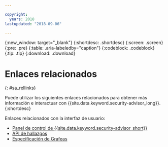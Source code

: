 ```yaml
---

copyright:
  years: 2018
lastupdated: "2018-09-06"

---
```


{:new_window: target="_blank"}
{:shortdesc: .shortdesc}
{:screen: .screen}
{:pre: .pre}
{:table: .aria-labeledby="caption"}
{:codeblock: .codeblock}
{:tip: .tip}
{:download: .download}

# Enlaces relacionados
{: #sa_rellinks}

Puede utilizar los siguientes enlaces relacionados para obtener más información e interactuar con {{site.data.keyword.security-advisor_long}}.
{:shortdesc}

Enlaces relacionados con la interfaz de usuario:
* [Panel de control de {{site.data.keyword.security-advisor_short}}](https://console.bluemix.net/security-advisor/#/dashboard)
* [API de hallazgos](https://console.bluemix.net/apidocs/security-advisor)
* [Especificación de Grafeas](https://grafeas.io/)
